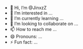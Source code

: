 - 👋 Hi, I’m @JinxzZ
- 👀 I’m interested in ...
- 🌱 I’m currently learning ...
- 💞️ I’m looking to collaborate on ...
- 📫 How to reach me ...
- 😄 Pronouns: ...
- ⚡ Fun fact: ...

<!---
Kunztantyne/Kunztantyne is a ✨ special ✨ repository because its `README.md` (this file) appears on your GitHub profile.
You can click the Preview link to take a look at your changes.
--->

